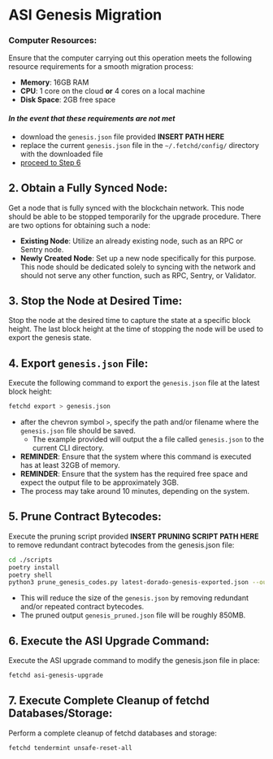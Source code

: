 # ASI Genesis Migration

### Computer Resources:

Ensure that the computer carrying out this operation meets the following resource requirements for a smooth migration
process:

- **Memory**: 16GB RAM
- **CPU**: 1 core on the cloud **or** 4 cores on a local machine
- **Disk Space**: 2GB free space

[//]: # (TODO: INSERT REFERENCE TO GENESIS.JSON FILE)

#### *In the event that these requirements are not met*

- download the `genesis.json` file provided  **INSERT PATH HERE**
- replace the current `genesis.json` file in the `~/.fetchd/config/` directory with the downloaded file
- [proceed to Step 6](#6-execute-the-asi-upgrade-command)

## 2. Obtain a Fully Synced Node:

Get a node that is fully synced with the blockchain network. This node should be able to be stopped temporarily for the
upgrade procedure. There are two options for obtaining such a node:

- **Existing Node**: Utilize an already existing node, such as an RPC or Sentry node.
- **Newly Created Node**: Set up a new node specifically for this purpose. This node should be dedicated solely to
  syncing with the network and should not serve any other function, such as RPC, Sentry, or Validator.

## 3. Stop the Node at Desired Time:

Stop the node at the desired time to capture the state at a specific block height. The last block height at the time of
stopping the node will be used to export the genesis state.

## 4. Export `genesis.json` File:

Execute the following command to export the `genesis.json` file at the latest block height:

```bash
fetchd export > genesis.json
```

- after the chevron symbol `>`, specify the path and/or filename where the `genesis.json` file should be saved.
    - The example provided will output the a file called `genesis.json` to the current CLI directory.
- **REMINDER**: Ensure that the system where this command is executed has at least 32GB of memory.
- **REMINDER**: Ensure that the system has the required free space and expect the output file to be approximately 3GB.
- The process may take around 10 minutes, depending on the system.

[//]: # (TODO: INSERT REFERENCE TO PRUNING SCRIPT)

## 5. Prune Contract Bytecodes:

Execute the pruning script provided **INSERT PRUNING SCRIPT PATH HERE** to remove redundant contract bytecodes from the
genesis.json file:

```bash
cd ./scripts
poetry install
poetry shell
python3 prune_genesis_codes.py latest-dorado-genesis-exported.json --output_file genesis_pruned.json
```

- This will reduce the size of the `genesis.json` by removing redundant and/or repeated contract bytecodes.
- The pruned output `genesis_pruned.json` file will be roughly 850MB.

[//]: # (TODO: clarify managing which genesis.json goes where etc.)

## 6. Execute the ASI Upgrade Command:
Execute the ASI upgrade command to modify the genesis.json file in place:
 
```bash
fetchd asi-genesis-upgrade
```

## 7. Execute Complete Cleanup of fetchd Databases/Storage:
Perform a complete cleanup of fetchd databases and storage:

```bash
fetchd tendermint unsafe-reset-all
```